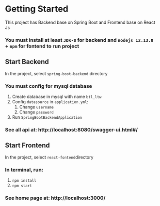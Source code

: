 # Getting Started 

This project has Backend base on Spring Boot and Frontend base on React Js

### You must install at least `JDK-8` for backend and `nodejs 12.13.0` + `npm` for fontend to run project

## Start Backend

In the project, select `spring-boot-backend` directory

### You must config for mysql database
    
1. Create database in mysql with name `btl_ltw`
2. Config `datasource` in `application.yml`:
   1. Change `username`
   2. Change `password`
3. Run `SpringBootBackendApplication`

### See all api at: http://localhost:8080/swagger-ui.html#/

## Start Frontend
In the project, select `react-fontend`directory

### In terminal, run:

1. `npm install`
2. `npm start`

### See home page at: http://localhost:3000/
